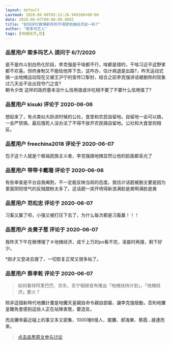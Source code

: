 ```yaml
---
layout: default
Lastmod: 2020-06-06T05:12:26.949168+00:00
date: 2020-06-07T00:00:00.000Z
title: "如何评价微博新传的不得提地摊经济这一料?"
author: "索多玛艺人"
tags: [地摊经济,包]
---
```



### 品葱用户 **索多玛艺人** 提问于 6/7/2020
    
是不是内斗到白热化阶段，李克强是干啥都不行，啥都是错的，干啥习近平这野爹都不欢喜。但终身制又不能给他弄下去，这咋办，估计病退是出路?，昨天运动式搞一出地摊运动现在又被王沪宁的宣传口掣肘，结合之前李克强讲话被删除的现象过几天会不会出现夺门之变?  
朝令夕改 这样的政府基本没什么信用值或许吃相不要了不要什么信用值了?
    
                

### 品葱用户 **kisuki** 评论于 2020-06-06
        
想起来了，有点类似大跃进时候的公社，食堂和农民自留地。自留地一会可以搞，一会严禁搞，最后饿死人没办法了不得不放开农民搞自留地。公社和大食堂则相反。
        
                

### 品葱用户 **freechina2018** 评论于 2020-06-07
        
包子这个人就是个极端民族主义者，李克强搞地摊显然让他的脸面都丢光了
        
                

### 品葱用户 **带带卡戴珊** 评论于 2020-06-06
        
有些审查是平台自我阉割，不一定能反映当局的态度。我估计话题被删主要是因为里面阴阳怪气的反贼腊粉太多了。这话题一突开喷得新浪满脸是粪啊满脸是粪
        
                

### 品葱用户 **范松忠** 评论于 2020-06-07
        
习畜又赢了呗，小强又被打压下去了，为什么每次都是习畜赢！！！
        
                

### 品葱用户 **炎黄子葱** 评论于 2020-06-07
        
我昨天下午在微博搜了＃地摊经济，成千上万的po看不完，凌晨时再搜，剩下好少。  
  
  
  
\*刚才又登进去搜了，一切恢复正常又很多帖了。
        
                

### 品葱用户 **蔡孝乾** 评论于 2020-06-07
        
> 如何看待阿里巴巴、京东，苏宁相继宣布推出「地摊扶持计划」，「地摊经济」要火？

  
  
  
除非這個新時代地攤計畫是地攤天皇親自命令親自部屬，讓李克強發動，否則地攤皇難免會感到這些人正在站隊表態，要造反。  
  
而且攤帝最近碰上的事又多又密集，1000塊6億人、擺攤、郝海東、蔡霞...接連而來。
        
                





> [点击品葱原文参与讨论](https://pincong.rocks/question/26826?warning)

